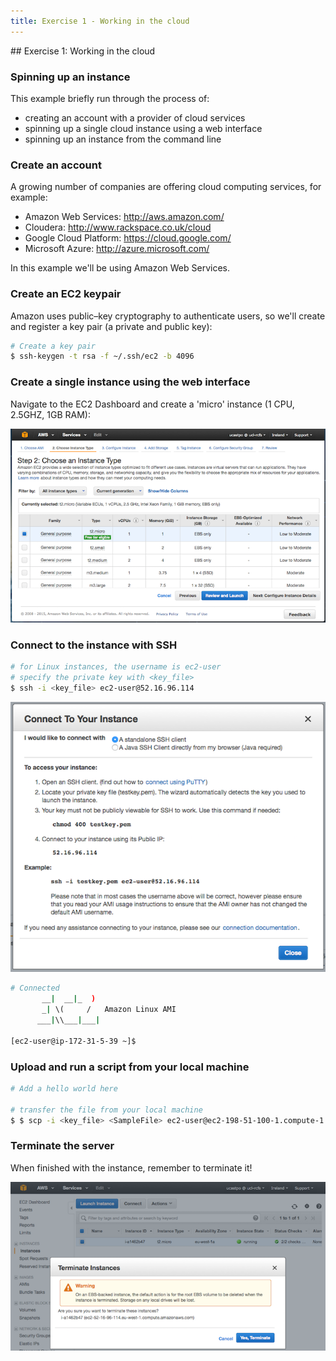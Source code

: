 ```yaml
---
title: Exercise 1 - Working in the cloud
---
```


## Exercise 1: Working in the cloud

### Spinning up an instance

This example briefly run through the process of:

- creating an account with a provider of cloud services
- spinning up a single cloud instance using a web interface
- spinning up an instance from the command line

### Create an account

A growing number of companies are offering cloud computing services, for example: 

- Amazon Web Services: http://aws.amazon.com/
- Cloudera: http://www.rackspace.co.uk/cloud
- Google Cloud Platform: https://cloud.google.com/
- Microsoft Azure: http://azure.microsoft.com/

In this example we'll be using Amazon Web Services.

### Create an EC2 keypair

Amazon uses public–key cryptography to authenticate users, so we'll create and register a key pair (a private and public key):

``` bash
# Create a key pair
$ ssh-keygen -t rsa -f ~/.ssh/ec2 -b 4096
```

### Create a single instance using the web interface

Navigate to the EC2 Dashboard and create a 'micro' instance (1 CPU, 2.5GHZ, 1GB RAM):

![](session10/figures/create_ec2_instance.png)

### Connect to the instance with SSH

``` bash
# for Linux instances, the username is ec2-user
# specify the private key with <key_file>
$ ssh -i <key_file> ec2-user@52.16.96.114
```

![](session10/figures/connect_to_instance.png)

``` bash
# Connected 
       __|  __|_  )
       _| \(     /   Amazon Linux AMI
      ___|\\___|___|

[ec2-user@ip-172-31-5-39 ~]$ 
```

### Upload and run a script from your local machine

``` bash
# Add a hello world here

# transfer the file from your local machine
$ $ scp -i <key_file> <SampleFile> ec2-user@ec2-198-51-100-1.compute-1.amazonaws.com:~
```

### Terminate the server

When finished with the instance, remember to terminate it!

![](session10/figures/terminate_instance.png)
